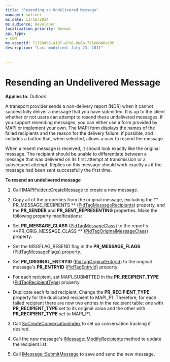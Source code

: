 ```yaml
---
title: "Resending an Undelivered Message"
manager: soliver
ms.date: 11/16/2014
ms.audience: Developer
localization_priority: Normal
api_type:
- COM
ms.assetid: 71768db3-a107-47c6-8e6b-775e8d40ac36
description: "Last modified: July 23, 2011"
 
 
---
```


# Resending an Undelivered Message

  
  
**Applies to**: Outlook 
  
A transport provider sends a non-delivery report (NDR) when it cannot successfully deliver a message that you have submitted. It is up to the client whether or not users can attempt to resend these undelivered messages. If you support resending messages, you can either use a form provided by MAPI or implement your own. The MAPI form displays the names of the failed recipients and the reason for the delivery failure, if possible, and includes a button that, when selected, allows a user to resend the message.
  
When a resent message is received, it should look exactly like the original message. The recipient should be unable to differentiate between a message that was delivered on its first attempt at transmission or a subsequent attempt. Replies on this message should work exactly as if the message had been sent successfully the first time.
  
 **To resend an undelivered message**
  
1. Call [IMAPIFolder::CreateMessage](imapifolder-createmessage.md) to create a new message. 
    
2. Copy all of the properties from the original message, excluding the ** PR_MESSAGE_RECIPIENTS ** ([PidTagMessageRecipients](pidtagmessagerecipients-canonical-property.md)) property, and the **PR_SENDER** and **PR_SENT_REPRESENTING** properties. Make the following property modifications: 
    
  - Set **PR_MESSAGE_CLASS** ([PidTagMessageClass](pidtagmessageclass-canonical-property.md)) to the report's **PR_ORIG_MESSAGE_CLASS ** ([PidTagOriginalMessageClass](pidtagoriginalmessageclass-canonical-property.md)) property.
    
  - Set the MSGFLAG_RESEND flag in the **PR_MESSAGE_FLAGS** ([PidTagMessageFlags](pidtagmessageflags-canonical-property.md)) property.
    
  - Set **PR_ORIGINAL_ENTRYID** ([PidTagOriginalEntryId](pidtagoriginalentryid-canonical-property.md)) to the original message's **PR_ENTRYID** ([PidTagEntryId](pidtagentryid-canonical-property.md)) property.
    
  - For each recipient, set MAPI_SUBMITTED in the **PR_RECIPIENT_TYPE** ([PidTagRecipientType](pidtagrecipienttype-canonical-property.md)) property. 
    
  - Duplicate each failed recipient. Change the **PR_RECIPIENT_TYPE** property for the duplicated recipient to MAPI_P1. Therefore, for each failed recipient there are now two entries in the recipient table: one with **PR_RECIPIENT_TYPE** set to its original value and the other with **PR_RECIPIENT_TYPE** set to MAPI_P1. 
    
3. Call [ScCreateConversationIndex](sccreateconversationindex.md) to set up conversation tracking if desired. 
    
4. Call the new message's [IMessage::ModifyRecipients](imessage-modifyrecipients.md) method to update the recipient list. 
    
5. Call [IMessage::SubmitMessage](imessage-submitmessage.md) to save and send the new message. 
    

